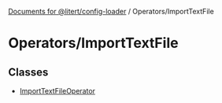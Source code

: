 [Documents for @litert/config-loader](../../index.md) / Operators/ImportTextFile

# Operators/ImportTextFile

## Classes

- [ImportTextFileOperator](classes/ImportTextFileOperator.md)
